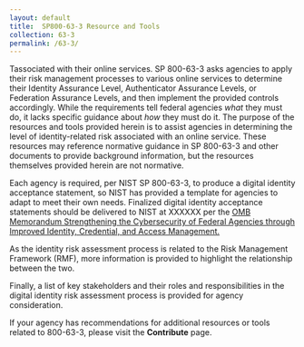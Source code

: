 ```yaml
---	
layout: default	
title:  SP800-63-3 Resource and Tools	
collection: 63-3	
permalink: /63-3/	
---		
```

Tassociated with their online services. SP 800-63-3 asks agencies to apply their risk management processes to various online services to determine their Identity Assurance Level, Authenticator Assurance Levels, or Federation Assurance Levels, and then implement the provided controls accordingly. While the requirements tell federal agencies _what_ they must do, it lacks specific guidance about _how_ they must do it. The purpose of the resources and tools provided herein is to assist agencies in determining the level of identity-related risk associated with an online service. These resources may reference normative guidance in SP 800-63-3 and other documents to provide background information, but the resources themselves provided herein are not normative.

Each agency is required, per NIST SP 800-63-3, to produce a digital identity acceptance statement, so NIST has provided a template for agencies to adapt to meet their own needs. Finalized digital identity acceptance statements should be delivered to NIST at XXXXXX per the [OMB Memorandum Strengthening the Cybersecurity of Federal Agencies through Improved Identity, Credential, and Access Management.](https://policy.cio.gov/identity-draft/)

As the identity risk assessment process is related to the Risk Management Framework (RMF), more information is provided to highlight the relationship between the two.

Finally, a list of key stakeholders and their roles and responsibilities in the digital identity risk assessment process is provided for agency consideration.

If your agency has recommendations for additional resources or tools related to 800-63-3, please visit the **Contribute** page.
